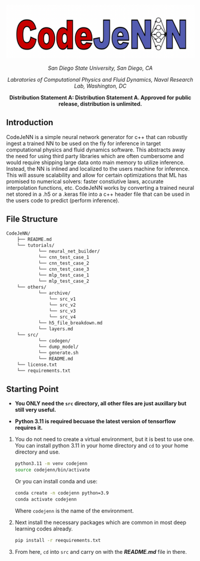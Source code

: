 ![CodeJeNN](others/logo.png)

<div align="center">

_San Diego State University, San Diego, CA_

_Labratories of Computational Physics and Fluid Dynamics, Naval Research Lab, Washington, DC_

__Distribution Statement A: Distribution Statement A. Approved for public release, distribution is unlimited.__
</div>

## Introduction

CodeJeNN is a simple neural network generator for c++ that can robustly ingest a trained NN to be used on the fly for inference in target computational physics and fluid dynamics software. This abstracts away the need for using third party libraries which are often cumbersome and would require shipping large data onto main memory to utilize inference. Instead, the NN is inlined and localized to the users machine for inference. This will assure scalability and allow for certain optimizations that ML has promised to numerical solvers: faster constiutive laws, accurate interpolation functions, etc. CodeJeNN works by converting a trained neural net stored in a .h5 or a .keras file into a c++ header file that can be used in the users code to predict (perform inference).

## File Structure
```plaintext
CodeJeNN/
    ├── README.md
    └── tutorials/
            └── neural_net_builder/
            └── cnn_test_case_1
            └── cnn_test_case_2
            └── cnn_test_case_3
            └── mlp_test_case_1
            └── mlp_test_case_2
    └── others/
            └── archive/      
                └── src_v1
                └── src_v2
                └── src_v3
                └── src_v4
            └── h5_file_breakdown.md
            └── layers.md
    └── src/
            └── codegen/
            └── dump_model/
            └── generate.sh
            └── README.md
    └── license.txt
    └── requirements.txt
```

## Starting Point
* **You ONLY need the `src` directory, all other files are just auxillary but still very useful.**

* **Python 3.11 is required becuase the latest version of tensorflow requires it.**

1. You do not need to create a virtual environment, but it is best to use one. You can install python 3.11 in your home directory and `cd` to your home directory and use. 
    ```bash
    python3.11 -m venv codejenn
    source codejenn/bin/activate
    ```
    Or you can install conda and use:
    ```bash
    conda create -n codejenn python=3.9
    conda activate codejenn
    ```
    Where `codejenn` is the name of the environment.

1. Next install the necessary packages which are common in most deep learning codes already.
    ```bash
    pip install -r reequirements.txt
    ```
1. From here, `cd` into `src` and carry on with the ***README.md*** file in there.